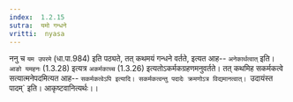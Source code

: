 ```yaml
---
index:  1.2.15
sutra:  यमो गन्धने
vritti:  nyasa
---
```


ननु च `यम उपरमे` (धा.पा.984) इति पठ्यते, तत् कथमयं गन्धने वर्तते, इत्यत आह-- `अनेकार्थत्वात्` इति। `आङो यमहनः` (1.3.28) इत्यत्र `अकर्मकाच्च` (1.3.26) इत्यतोऽकर्मकग्रहणमनुवर्तते। तत् कथमिह सकर्मकत्वे सत्यात्मनेपदमित्यत आह-- `सकर्मकत्वेऽपि इत्यादि। सकर्मकत्वन्तु पदादेः क्रमणोऽत्र विद्यमानत्वात्। `उदायंस्त पादम्` इति। आकृष्टवानित्यर्थः।।

